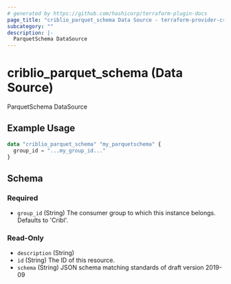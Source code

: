 ```yaml
---
# generated by https://github.com/hashicorp/terraform-plugin-docs
page_title: "criblio_parquet_schema Data Source - terraform-provider-criblio"
subcategory: ""
description: |-
  ParquetSchema DataSource
---
```


# criblio_parquet_schema (Data Source)

ParquetSchema DataSource

## Example Usage

```terraform
data "criblio_parquet_schema" "my_parquetschema" {
  group_id = "...my_group_id..."
}
```

<!-- schema generated by tfplugindocs -->
## Schema

### Required

- `group_id` (String) The consumer group to which this instance belongs. Defaults to 'Cribl'.

### Read-Only

- `description` (String)
- `id` (String) The ID of this resource.
- `schema` (String) JSON schema matching standards of draft version 2019-09
